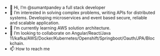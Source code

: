 - 👋 Hi, I’m @sumantpandey a full stack developer
- 👀 I’m interested in solving complex problems, writing APIs for distributed systems. Developing microservices and event based secure, reliable and scalable application.
- 🌱 I’m currently learning AWS solution architecture.
- 💞️ I’m looking to collaborate on Angular/React/Java 11/kafka/AWS/Docker/Kubernetes/Openshift/Springboot/Oauth/JPA/Blockchain.
- 📫 How to reach me 

<!---
sumantpandey/sumantpandey is a ✨ special ✨ repository because its `README.md` (this file) appears on your GitHub profile.
You can click the Preview link to take a look at your changes.
--->
